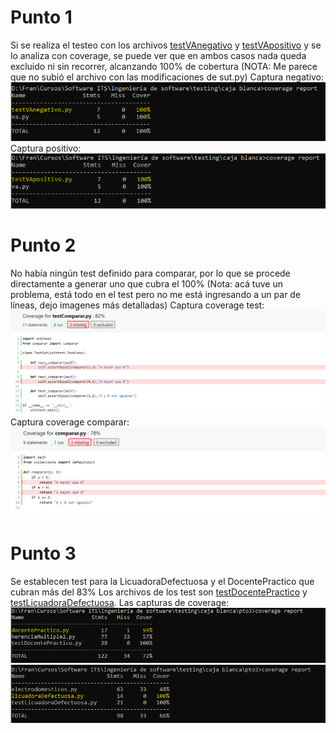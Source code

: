 # Punto 1
Si se realiza el testeo con los archivos [testVAnegativo](testVAnegativo.py) y [testVApositivo](testVApositivo.py) y se lo analiza con coverage, se puede ver que en ambos casos nada queda excluido ni sin recorrer, alcanzando 100% de cobertura (NOTA: Me parece que no subió el archivo con las modificaciones de sut.py)
Captura negativo: ![imagen coverage testVAnegativo](https://github.com/leiva7/ingenieriaSis/raw/testingCajaBlanca/vaNegativo.PNG)
Captura positivo: ![imagen coverage testVApositivo](https://github.com/leiva7/ingenieriaSis/raw/testingCajaBlanca/vaPositivo.PNG)

# Punto 2
No había ningún test definido para comparar, por lo que se procede directamente a generar uno que cubra el 100%
(Nota: acá tuve un problema, está todo en el test pero no me está ingresando a un par de líneas, dejo imagenes más detalladas)
Captura coverage test: ![imagen de cobertura del test de comparar](https://github.com/leiva7/ingenieriaSis/raw/testingCajaBlanca/comparartest.PNG)
Captura coverage comparar: ![imagen cobertura de comparar](https://github.com/leiva7/ingenieriaSis/raw/testingCajaBlanca/comparar.PNG)

# Punto 3
Se establecen test para la LicuadoraDefectuosa y el DocentePractico que cubran más del 83%
Los archivos de los test son [testDocentePractico](testDocentePractico.py) y [testLicuadoraDefectuosa](testLicuadoraDefectuosa.py).
Las capturas de coverage:
![imagen coverage docentePractico](https://github.com/leiva7/ingenieriaSis/raw/testingCajaBlanca/docente.PNG)
![imagen coverage licuadoraDefectuosa](https://github.com/leiva7/ingenieriaSis/raw/testingCajaBlanca/licuadora.PNG)
